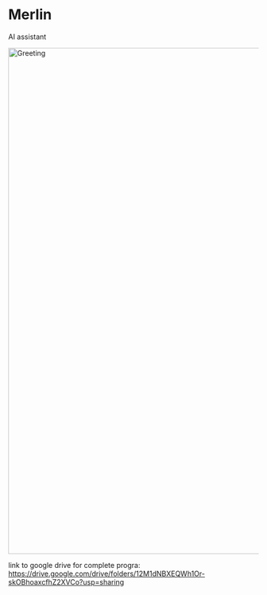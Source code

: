 # Merlin
AI assistant

<img width="1018" alt="Greeting" src="https://github.com/BenKnighton/Merlin/assets/131706686/3229f9cf-6228-4c88-856e-f16243973f00">

link to google drive for complete progra:
https://drive.google.com/drive/folders/12M1dNBXEQWh1Or-skOBhoaxcfhZ2XVCo?usp=sharing
